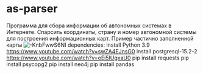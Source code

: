 # as-parser
Программа для сбора информации об автономных системах в Интернете. Спарсить координаты, страну и номер автономной системы для построения информационных карт.
Пример частично заполненной карты
![-KnbFwwS6NI](https://github.com/xaxaxa1000/as-parser/assets/77469329/bbe6fdcc-214f-43db-8de5-30524ff0e95c)
dependencies:
  install Python 3.9 https://www.youtube.com/watch?v=swZA4EJnsG0
  install postgresql-15.2-2 https://www.youtube.com/watch?v=oEi5IUgxaU0
  pip install requests
  pip install psycopg2
  pip install neo4j
  pip install pandas
   
